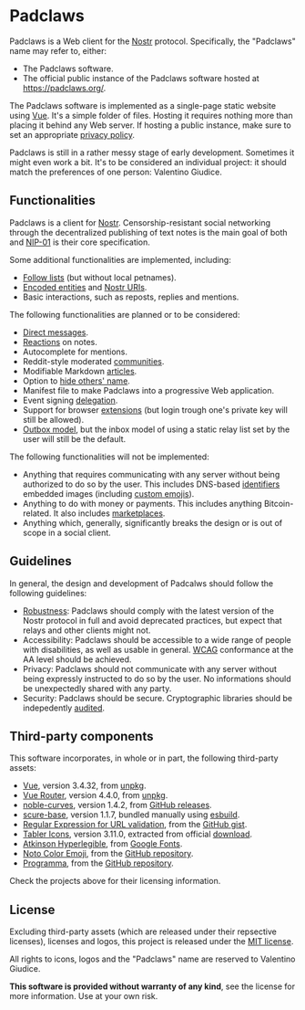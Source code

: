 # Padclaws

Padclaws is a Web client for the [Nostr](https://github.com/nostr-protocol/nostr) protocol. Specifically, the "Padclaws" name may refer to, either:
- The Padclaws software.
- The official public instance of the Padclaws software hosted at https://padclaws.org/.

The Padclaws software is implemented as a single-page static website using [Vue](https://vuejs.org/). It's a simple folder of files. Hosting it requires nothing more than placing it behind any Web server. If hosting a public instance, make sure to set an appropriate [privacy policy](./docs/privacy.html).

Padclaws is still in a rather messy stage of early development. Sometimes it might even work a bit. It's to be considered an individual project: it should match the preferences of one person: Valentino Giudice.

## Functionalities

Padclaws is a client for [Nostr](https://github.com/nostr-protocol/nostr). Censorship-resistant social networking through the decentralized publishing of text notes is the main goal of both and [NIP-01](https://github.com/nostr-protocol/nips/blob/master/01.md) is their core specification.

Some additional functionalities are implemented, including:
- [Follow lists](https://github.com/nostr-protocol/nips/blob/master/02.md) (but without local petnames).
- [Encoded entities](https://github.com/nostr-protocol/nips/blob/master/19.md) and [Nostr URIs](https://github.com/nostr-protocol/nips/blob/master/21.md).
- Basic interactions, such as reposts, replies and mentions.

The following functionalities are planned or to be considered:
- [Direct messages](https://github.com/nostr-protocol/nips/blob/master/17.md).
- [Reactions](https://github.com/nostr-protocol/nips/blob/master/25.md) on notes.
- Autocomplete for mentions.
- Reddit-style moderated [communities](https://github.com/nostr-protocol/nips/blob/master/72.md).
- Modifiable Markdown [articles](https://github.com/nostr-protocol/nips/blob/master/23.md).
- Option to [hide others' name](https://njump.me/note1vedysr359wgm92xdyr77j8jea0ksfx8cq74ahey6sg4waygr6qnq0eedjz).
- Manifest file to make Padclaws into a progressive Web application.
- Event signing [delegation](https://github.com/nostr-protocol/nips/blob/master/26.md).
- Support for browser [extensions](https://github.com/nostr-protocol/nips/blob/master/07.md) (but login trough one's private key will still be allowed).
- [Outbox model](https://mikedilger.com/gossip-model/), but the inbox model of using a static relay list set by the user will still be the default.

The following functionalities will not be implemented:
- Anything that requires communicating with any server without being authorized to do so by the user. This includes DNS-based [identifiers](https://github.com/nostr-protocol/nips/blob/master/05.md) embedded images (including [custom emojis](https://github.com/nostr-protocol/nips/blob/master/30.md)).
- Anything to do with money or payments. This includes anything Bitcoin-related. It also includes [marketplaces](https://github.com/nostr-protocol/nips/blob/master/15.md).
- Anything which, generally, significantly breaks the design or is out of scope in a social client.

## Guidelines

In general, the design and development of Padcalws should follow the following guidelines:

- [Robustness](https://datatracker.ietf.org/doc/html/rfc761#section-2.10): Padclaws should comply with the latest version of the Nostr protocol in full and avoid deprecated practices, but expect that relays and other clients might not.
- Accessibility: Padclaws should be accessible to a wide range of people with disabilities, as well as usable in general. [WCAG](https://www.w3.org/TR/WCAG/) conformance at the AA level should be achieved.
- Privacy: Padclaws should not communicate with any server without being expressly instructed to do so by the user. No informations should be unexpectedly shared with any party.
- Security: Padclaws should be secure. Cryptographic libraries should be indepedently [audited](https://github.com/paulmillr/noble-curves#security).

## Third-party components

This software incorporates, in whole or in part, the following third-party assets:

- [Vue](https://vuejs.org/), version 3.4.32, from [unpkg](https://unpkg.com/browse/vue@3.4.32/dist/).
- [Vue Router](https://router.vuejs.org/), version 4.4.0, from [unpkg](https://unpkg.com/browse/vue-router@4.4.0/dist/).
- [noble-curves](https://github.com/paulmillr/noble-curves), version 1.4.2, from [GitHub releases](https://github.com/paulmillr/noble-curves/releases/tag/1.4.2).
- [scure-base](https://github.com/paulmillr/scure-base), version 1.1.7, bundled manually using [esbuild](https://esbuild.github.io/).
- [Regular Expression for URL validation](https://gist.github.com/dperini/729294), from the [GitHub gist](https://gist.github.com/dperini/729294).
- [Tabler Icons](https://tabler.io/icons), version 3.11.0, extracted from official [download](https://tabler.io/icons).
- [Atkinson Hyperlegible](https://brailleinstitute.org/freefont), from [Google Fonts](https://fonts.google.com/specimen/Atkinson+Hyperlegible).
- [Noto Color Emoji](https://fonts.google.com/noto/specimen/Noto+Color+Emoji), from the [GitHub repository](https://github.com/googlefonts/noto-emoji).
- [Programma](https://github.com/douglascrockford/Programma), from the [GitHub repository](https://github.com/douglascrockford/Programma).

Check the projects above for their licensing information.

## License

Excluding third-party assets (which are released under their repsective licenses), licenses and logos, this project is released under the [MIT license](./LICENSE.txt).

All rights to icons, logos and the "Padclaws" name are reserved to Valentino Giudice.

**This software is provided without warranty of any kind**, see the license for more information. Use at your own risk.

